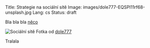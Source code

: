 Title: Strategie na sociální sítě
Image: images/dole777-EQSPI11rf68-unsplash.jpg
Lang: cs
Status: draft


Bla bla bla [něco]({filename}/2022-06-24_vypomoc-na-socialni-site.md)


![Sociální sítě]({static}/images/dole777-EQSPI11rf68-unsplash.jpg)
Fotka od [dole777](https://unsplash.com/@dole777)


Tralala
